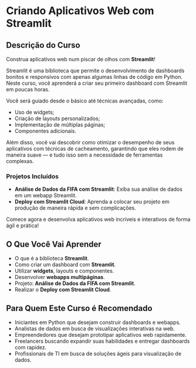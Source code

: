 # Criando Aplicativos Web com Streamlit

## Descrição do Curso

Construa aplicativos web num piscar de olhos com **Streamlit**!

Streamlit é uma biblioteca que permite o desenvolvimento de dashboards bonitos e responsivos com apenas algumas linhas de código em Python. Neste curso, você aprenderá a criar seu primeiro dashboard com Streamlit em poucas horas.

Você será guiado desde o básico até técnicas avançadas, como:

- Uso de widgets;
- Criação de layouts personalizados;
- Implementação de múltiplas páginas;
- Componentes adicionais.

Além disso, você vai descobrir como otimizar o desempenho de seus aplicativos com técnicas de cacheamento, garantindo que eles rodem de maneira suave — e tudo isso sem a necessidade de ferramentas complexas.

### Projetos Incluídos

- **Análise de Dados da FIFA com Streamlit**: Exiba sua análise de dados em um webapp Streamlit.
- **Deploy com Streamlit Cloud**: Aprenda a colocar seu projeto em produção de maneira rápida e sem complicações.

Comece agora e desenvolva aplicativos web incríveis e interativos de forma ágil e prática!

## O Que Você Vai Aprender

- O que é a biblioteca **Streamlit**.
- Como criar um dashboard com **Streamlit**.
- Utilizar **widgets**, layouts e componentes.
- Desenvolver **webapps multipáginas**.
- Projeto: **Análise de Dados da FIFA com Streamlit**.
- Realizar o **Deploy com Streamlit Cloud**.

## Para Quem Este Curso é Recomendado

- Iniciantes em Python que desejam construir dashboards e webapps.
- Analistas de dados em busca de visualizações interativas na web.
- Empreendedores que desejam prototipar aplicativos web rapidamente.
- Freelancers buscando expandir suas habilidades e entregar dashboards com rapidez.
- Profissionais de TI em busca de soluções ágeis para visualização de dados.
